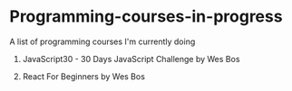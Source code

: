 # Programming-courses-in-progress
A list of programming courses I'm currently doing 

1. JavaScript30 - 30 Days JavaScript Challenge by Wes Bos

2. React For Beginners by Wes Bos
